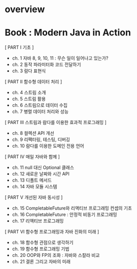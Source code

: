 # overview

# Book : Modern Java in Action

[ PART I 기초 ]

- ch. 1 자바 8, 9, 10, 11 : 무슨 일이 일어나고 있는가?
- ch. 2 동작 파라미터화 코드 전달하기
- ch. 3 람다 표현식

[ PART II 함수형 데이터 처리 ]

- ch. 4 스트림 소개
- ch. 5 스트림 활용
- ch. 6 스트림으로 데이터 수집
- ch. 7 병렬 데이터 처리와 성능

[ PART III 스트림과 람다를 이용한 효과적 프로그래밍 ]

- ch. 8 컬렉션 API 개선
- ch. 9 리팩터링, 테스팅, 디버깅
- ch. 10 람다를 이용한 도메인 전용 언어

[ PART IV 매일 자바와 함께 ]

- ch. 11 null 대신 Optional 클래스
- ch. 12 새로운 날짜와 시간 API
- ch. 13 디폴트 메서드
- ch. 14 자바 모듈 시스템

[ PART V 개선된 자바 동시성 ]

- ch. 15 CompletableFuture와 리액티브 프로그래밍 컨셉의 기초
- ch. 16 CompletableFuture : 안정적 비동기 프로그래밍
- ch. 17 리액티브 프로그래밍

[ PART VI 함수형 프로그래밍과 자바 진화의 미래 ]

- ch. 18 함수형 관점으로 생각하기
- ch. 19 함수형 프로그래밍 기법
- ch. 20 OOP와 FP의 조화 : 자바와 스칼라 비교
- ch. 21 결론 그리고 자바의 미래